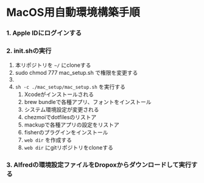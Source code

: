 # MacOS用自動環境構築手順

### 1. Apple IDにログインする

### 2. init.shの実行

1. 本リポジトリを `~/` にcloneする
2. sudo chmod 777 mac_setup.sh で権限を変更する
3. 
4. `sh -c ./mac_setup/mac_setup.sh` を実行する
   1. Xcodeがインストールされる
   2. brew bundleで各種アプリ、フォントをインストール
   3. システム環境設定が変更される
   4. chezmoiでdotfilesのリストア
   5. mackupで各種アプリの設定をリストア
   6. fisherのプラグインをインストール
   7. `web dir` を作成する
   8. `web dir` にgitリポジトリをcloneする

### 3. Alfredの環境設定ファイルをDropoxからダウンロードして実行する
